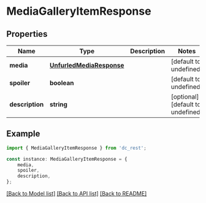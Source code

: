 # MediaGalleryItemResponse


## Properties

Name | Type | Description | Notes
------------ | ------------- | ------------- | -------------
**media** | [**UnfurledMediaResponse**](UnfurledMediaResponse.md) |  | [default to undefined]
**spoiler** | **boolean** |  | [default to undefined]
**description** | **string** |  | [optional] [default to undefined]

## Example

```typescript
import { MediaGalleryItemResponse } from 'dc_rest';

const instance: MediaGalleryItemResponse = {
    media,
    spoiler,
    description,
};
```

[[Back to Model list]](../README.md#documentation-for-models) [[Back to API list]](../README.md#documentation-for-api-endpoints) [[Back to README]](../README.md)
